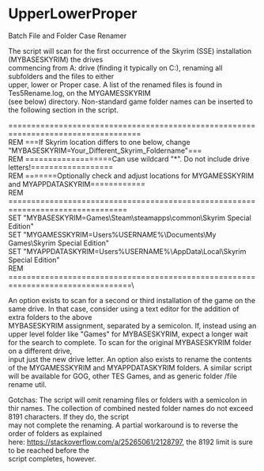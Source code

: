 # UpperLowerProper
Batch File and Folder Case Renamer

The script will scan for the first occurrence of the Skyrim (SSE) installation (MYBASESKYRIM) the drives\
commencing from A: drive (finding it typically on C:), renaming all subfolders and the files to either\
upper, lower or Proper case. A list of the renamed files is found in Tes5Rename.log, on the MYGAMESSKYRIM\
(see below) directory. Non-standard game folder names can be inserted to the following section in the script.

===================================================================================\
REM ===If Skyrim location differs to one below, change "MYBASESKYRIM=Your_Different_Skyrim_Foldername"===\
REM ===================Can use wildcard "*". Do not include drive letters!==================\
REM =======Optionally check and adjust locations for MYGAMESSKYRIM and MYAPPDATASKYRIM============\
REM ================================================================================\
SET "MYBASESKYRIM=Games\Steam\steamapps\common\Skyrim Special Edition"\
SET "MYGAMESSKYRIM=Users\%USERNAME%\Documents\My Games\Skyrim Special Edition"\
SET "MYAPPDATASKYRIM=Users\%USERNAME%\AppData\Local\Skyrim Special Edition"\
REM =================================================================================\

An option exists to scan for a second or third installation of the game on the same drive.
In that case, consider using a text editor for the addition of extra folders to the above \
MYBASESKYRIM assignment, separated by a semicolon.
If, instead using an upper level folder like "Games" for MYBASESKYRIM, expect a longer wait\
for the search to complete. To scan for the original MYBASESKYRIM folder on a different drive,\
input just the new drive letter.
An option also exists to rename the contents of the MYGAMESSKYRIM and MYAPPDATASKYRIM folders.
A similar script will be available for GOG, other TES Games, and as generic folder /file rename util.

Gotchas:
The script will omit renaming files or folders with a semicolon in thir names.
The collection of combined nested folder names do not exceed 8191 characters. If they do, the script\
may not complete the renaming. A partial workaround is to reverse the order of folders as explained\
here: https://stackoverflow.com/a/25265061/2128797, the 8192 limit is sure to be reached before the\
script completes, however.
